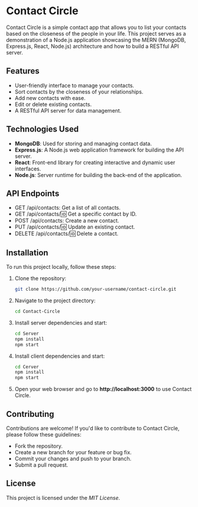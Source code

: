 # Contact Circle

Contact Circle is a simple contact app that allows you to list your contacts based on the closeness of the people in your life. This project serves as a demonstration of a Node.js application showcasing the MERN (MongoDB, Express.js, React, Node.js) architecture and how to build a RESTful API server.

## Features

- User-friendly interface to manage your contacts.
- Sort contacts by the closeness of your relationships.
- Add new contacts with ease.
- Edit or delete existing contacts.
- A RESTful API server for data management.

## Technologies Used

- **MongoDB**: Used for storing and managing contact data.
- **Express.js**: A Node.js web application framework for building the API server.
- **React**: Front-end library for creating interactive and dynamic user interfaces.
- **Node.js**: Server runtime for building the back-end of the application.

## API Endpoints

- GET /api/contacts: Get a list of all contacts.
- GET /api/contacts/:id: Get a specific contact by ID.
- POST /api/contacts: Create a new contact.
- PUT /api/contacts/:id: Update an existing contact.
- DELETE /api/contacts/:id: Delete a contact.

## Installation

To run this project locally, follow these steps:

1. Clone the repository:
   ```bash
   git clone https://github.com/your-username/contact-circle.git

2. Navigate to the project directory:
   ```bash
   cd Contact-Circle

3. Install server dependencies and start:
   ```bash
   cd Server
   npm install
   npm start
   
4. Install client dependencies and start:
   ```bash
   cd Cerver
   npm install
   npm start

5. Open your web browser and go to **http://localhost:3000** to use Contact Circle.

## Contributing
Contributions are welcome! If you'd like to contribute to Contact Circle, please follow these guidelines:
- Fork the repository.
- Create a new branch for your feature or bug fix.
- Commit your changes and push to your branch.
- Submit a pull request.

## License
This project is licensed under the *MIT License*.


   
